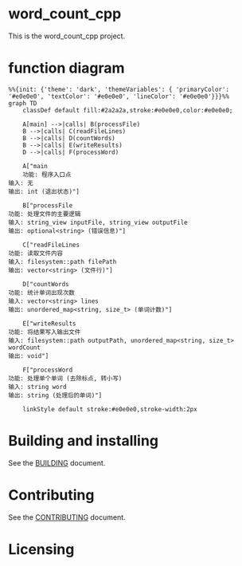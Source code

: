 # word_count_cpp

This is the word_count_cpp project.

# function diagram

```mermaid
%%{init: {'theme': 'dark', 'themeVariables': { 'primaryColor': '#e0e0e0', 'textColor': '#e0e0e0', 'lineColor': '#e0e0e0'}}}%%
graph TD
    classDef default fill:#2a2a2a,stroke:#e0e0e0,color:#e0e0e0;

    A[main] -->|calls| B(processFile)
    B -->|calls| C(readFileLines)
    B -->|calls| D(countWords)
    B -->|calls| E(writeResults)
    D -->|calls| F(processWord)

    A["main
    功能: 程序入口点
输入: 无
输出: int (退出状态)"]

    B["processFile
功能: 处理文件的主要逻辑
输入: string_view inputFile, string_view outputFile
输出: optional<string> (错误信息)"]

    C["readFileLines
功能: 读取文件内容
输入: filesystem::path filePath
输出: vector<string> (文件行)"]

    D["countWords
功能: 统计单词出现次数
输入: vector<string> lines
输出: unordered_map<string, size_t> (单词计数)"]

    E["writeResults
功能: 将结果写入输出文件
输入: filesystem::path outputPath, unordered_map<string, size_t> wordCount
输出: void"]

    F["processWord
功能: 处理单个单词 (去除标点, 转小写)
输入: string word
输出: string (处理后的单词)"]

    linkStyle default stroke:#e0e0e0,stroke-width:2px
```

# Building and installing

See the [BUILDING](BUILDING.md) document.

# Contributing

See the [CONTRIBUTING](CONTRIBUTING.md) document.

# Licensing

<!--
Please go to https://choosealicense.com/licenses/ and choose a license that
fits your needs. The recommended license for a project of this type is the
GNU AGPLv3.
-->
